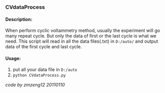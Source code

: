 ### CVdataProcess

#### Description: 
When perform cyclic voltammetry method, usually the experiment will go many repeat cycle. But only the data of first or the last cycle is what we need.
This script will read in all the data files(.txt) in `D:/auto/` and output data of the first cycle and last cycle.

#### Usage:
1. put all your data file in `D:/auto`
2. `python CVdataProcess.py`

*code by zmzeng12 20110110*